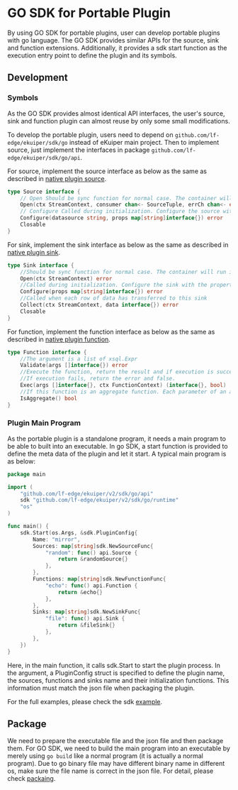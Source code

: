 # GO SDK for Portable Plugin

By using GO SDK for portable plugins, user can develop portable plugins with go language. The GO SDK provides similar APIs for the source, sink and function extensions. Additionally, it provides a sdk start function as the execution entry point to define the plugin and its symbols.

## Development

### Symbols

As the GO SDK provides almost identical API interfaces, the user's source, sink and function plugin can almost reuse by only some small modifications.

To develop the portable plugin, users need to depend on `github.com/lf-edge/ekuiper/sdk/go` instead of eKuiper main project. Then to implement source, just implement the interfaces in package `github.com/lf-edge/ekuiper/sdk/go/api`.

For source, implement the source interface as below as the same as described in [native plugin source](../native/develop/source.md).

```go
type Source interface {
    // Open Should be sync function for normal case. The container will run it in go func
    Open(ctx StreamContext, consumer chan<- SourceTuple, errCh chan<- error)
    // Configure Called during initialization. Configure the source with the data source(e.g. topic for mqtt) and the properties read from the yaml
    Configure(datasource string, props map[string]interface{}) error
    Closable
}
```

For sink, implement the sink interface as below as the same as described in [native plugin sink](../native/develop/sink.md).

```go
type Sink interface {
    //Should be sync function for normal case. The container will run it in go func
    Open(ctx StreamContext) error
    //Called during initialization. Configure the sink with the properties from rule action definition
    Configure(props map[string]interface{}) error
    //Called when each row of data has transferred to this sink
    Collect(ctx StreamContext, data interface{}) error
    Closable
}
```

For function, implement the function interface as below as the same as described in [native plugin function](../native/develop/function.md).

```go
type Function interface {
    //The argument is a list of xsql.Expr
    Validate(args []interface{}) error
    //Execute the function, return the result and if execution is successful.
    //If execution fails, return the error and false.
    Exec(args []interface{}, ctx FunctionContext) (interface{}, bool)
    //If this function is an aggregate function. Each parameter of an aggregate function will be a slice
    IsAggregate() bool
}
```

### Plugin Main Program

As the portable plugin is a standalone program, it needs a main program to be able to built into an executable. In go SDK, a start function is provided to define the meta data of the plugin and let it start. A typical main program is as below:

```go
package main

import (
    "github.com/lf-edge/ekuiper/v2/sdk/go/api"
    sdk "github.com/lf-edge/ekuiper/v2/sdk/go/runtime"
    "os"
)

func main() {
    sdk.Start(os.Args, &sdk.PluginConfig{
        Name: "mirror",
        Sources: map[string]sdk.NewSourceFunc{
            "random": func() api.Source {
                return &randomSource{}
            },
        },
        Functions: map[string]sdk.NewFunctionFunc{
            "echo": func() api.Function {
                return &echo{}
            },
        },
        Sinks: map[string]sdk.NewSinkFunc{
            "file": func() api.Sink {
                return &fileSink{}
            },
        },
    })
}
```

Here, in the main function, it calls sdk.Start to start the plugin process. In the argument, a PluginConfig struct is specified to define the plugin name, the sources, functions and sinks name and their initialization functions. This information must match the json file when packaging the plugin.

For the full examples, please check the sdk [example](https://github.com/lf-edge/ekuiper/tree/master/sdk/go/example/mirror).

## Package

We need to prepare the executable file and the json file and then package them. For GO SDK, we need to build the main program into an executable by merely using `go build` like a normal program (it is actually a normal program). Due to go binary file may have different binary name in different os, make sure the file name is correct in the json file. For detail, please check [packaing](./overview.md#package).
